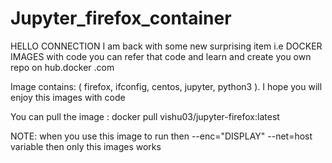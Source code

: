 # Jupyter_firefox_container

HELLO CONNECTION 
I am back with some new surprising item i.e DOCKER IMAGES with code you can refer that code and learn and create you own repo on hub.docker .com 

Image contains: ( firefox, ifconfig, centos, jupyter, python3 ). I hope you will enjoy this images with code 

You can pull the image : docker pull vishu03/jupyter-firefox:latest 
                                
NOTE: when you use this image to run then --enc="DISPLAY" --net=host variable then only this images works 

